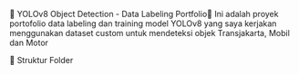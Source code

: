 🌱 YOLOv8 Object Detection - Data Labeling Portfolio🌱
Ini adalah proyek portofolio data labeling dan training model YOLOv8 yang saya kerjakan menggunakan dataset custom untuk mendeteksi objek Transjakarta, Mobil dan Motor

📁 Struktur Folder 
